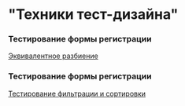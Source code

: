 # "Техники тест-дизайна"


###  Тестирование формы регистрации
[Эквивалентное разбиение](https://docs.google.com/spreadsheets/d/1vU_srL4XWVW2CvFyZTz7PGLrny7BXFqUJhM8kJKRUGk/edit?usp=sharing)

###  Тестирование формы регистрации
[Тестирование фильтрации и сортировки]( https://docs.google.com/spreadsheets/d/1VOxvlODWiimYaKliulXRC5mZZ4fweu_4IU1AEJPAF_I/edit?usp=sharing)
 
